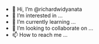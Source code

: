 - 👋 Hi, I’m @richardwidyanata
- 👀 I’m interested in ...
- 🌱 I’m currently learning ...
- 💞️ I’m looking to collaborate on ...
- 📫 How to reach me ...

<!---
richardwidyanata/richardwidyanata is a ✨ special ✨ repository because its `README.md` (this file) appears on your GitHub profile.
You can click the Preview link to take a look at your changes.
--->

